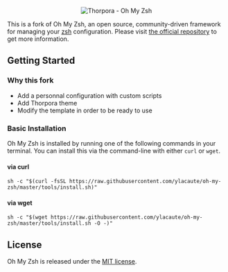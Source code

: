 <p align="center">
  <img src="http://thorpora.fr/wp-content/uploads/2015/03/thorpora4.4.png" alt="Thorpora - Oh My Zsh">
</p>

This is a fork of Oh My Zsh, an open source, community-driven framework for managing 
your [zsh](http://www.zsh.org/) configuration.
Please visit [the official repository](https://github.com/robbyrussell/oh-my-zsh) to get more information.
 
## Getting Started

### Why this fork

 * Add a personnal configuration with custom scripts
 * Add Thorpora theme
 * Modify the template in order to be ready to use

### Basic Installation

Oh My Zsh is installed by running one of the following commands in your terminal. You can install this via
the command-line with either `curl` or `wget`. 

#### via curl

```shell
sh -c "$(curl -fsSL https://raw.githubusercontent.com/ylacaute/oh-my-zsh/master/tools/install.sh)"
```

#### via wget

```shell
sh -c "$(wget https://raw.githubusercontent.com/ylacaute/oh-my-zsh/master/tools/install.sh -O -)"
```

## License

Oh My Zsh is released under the [MIT license](LICENSE.txt).
